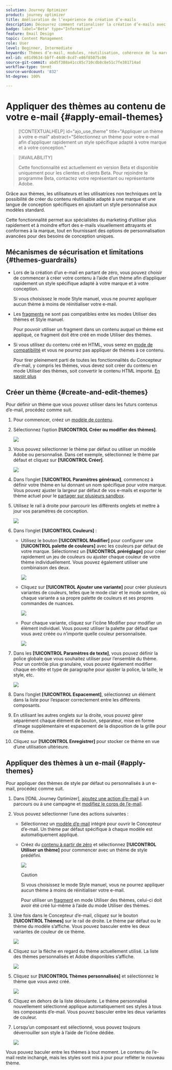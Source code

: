 ```yaml
---
solution: Journey Optimizer
product: journey optimizer
title: Amélioration de l’expérience de création d’e-mails
description: Découvrez comment rationaliser la création d’e-mails avec des thèmes et des modules réutilisables, en garantissant la cohérence et l’efficacité de la conception dans vos campagnes.
badge: label="Beta" type="Informative"
feature: Email Design
topic: Content Management
role: User
level: Beginner, Intermediate
keywords: Thèmes d’e-mail, modules, réutilisation, cohérence de la marque, conception d’e-mail, CSS personnalisé, optimisation mobile
exl-id: e81d9634-bbff-44d0-8cd7-e86f85075c06
source-git-commit: abd5f388a41cc85c710cdb8c8e51c7fe381714ad
workflow-type: tm+mt
source-wordcount: '832'
ht-degree: 100%

---
```


# Appliquer des thèmes au contenu de votre e-mail {#apply-email-themes}

>[!CONTEXTUALHELP]
>id="ajo_use_theme"
>title="Appliquer un thème à votre e-mail"
>abstract="Sélectionnez un thème pour votre e-mail afin d’appliquer rapidement un style spécifique adapté à votre marque et à votre conception."

<!--This documentation provides a comprehensive guide to using themes to streamline your email creation process. With the ability to define reusable themes and leverage pre-designed modules, marketers can create professional, brand-aligned emails faster and with less effort.-->

>[!AVAILABILITY]
>
>Cette fonctionnalité est actuellement en version Beta et disponible uniquement pour les clientes et clients Beta. Pour rejoindre le programme Beta, contactez votre représentant ou représentante Adobe.

Grâce aux thèmes, les utilisateurs et les utilisatrices non techniques ont la possibilité de créer du contenu réutilisable adapté à une marque et une langue de conception spécifiques en ajoutant un style personnalisé aux modèles standard<!-- to achieve brand specific results-->.

Cette fonctionnalité permet aux spécialistes du marketing d’utiliser plus rapidement et à moindre effort des e-mails visuellement attrayants et conformes à la marque, tout en fournissant des options de personnalisation avancées pour des besoins de conception uniques.

<!--What is the Enhanced Email Authoring Experience?

This feature introduces two key components to simplify and enhance email creation:

* **Theme Management System**: A centralized system for creating, customizing, and applying reusable themes to emails. Themes ensure consistent styling across campaigns and eliminate the need for repetitive manual styling.

* **Modules**: Pre-designed, reusable content blocks that abstract common email elements (e.g., titles, descriptions, images, and links). Modules are built using customizable low-level components, offering flexibility while maintaining design standards.

Key Benefits:

- **Consistency**: Ensure all emails align with your brand's design guidelines.
- **Efficiency**: Save time by reusing themes and modules across campaigns.
- **Customization**: Add custom CSS and mobile-specific styles for advanced designs.
- **Scalability**: Eliminate repetitive styling tasks, enabling faster email creation.-->

## Mécanismes de sécurisation et limitations {#themes-guardrails}

* Lors de la création d’un e-mail en partant de zéro, vous pouvez choisir de commencer à créer votre contenu à l’aide d’un thème afin d’appliquer rapidement un style spécifique adapté à votre marque et à votre conception.

  Si vous choisissez le mode Style manuel, vous ne pourrez appliquer aucun thème à moins de réinitialiser votre e-mail.

* Les [fragments](../content-management/fragments.md) ne sont pas compatibles entre les modes Utiliser des thèmes et Style manuel.

  Pour pouvoir utiliser un fragment dans un contenu auquel un thème est appliqué, ce fragment doit être créé en mode Utiliser des thèmes.

* Si vous utilisez du contenu créé en HTML, vous serez en [mode de compatibilité](existing-content.md) et vous ne pourrez pas appliquer de thèmes à ce contenu.

  Pour tirer pleinement parti de toutes les fonctionnalités du Concepteur d’e-mail, y compris les thèmes, vous devez soit créer du contenu en mode Utiliser des thèmes, soit convertir le contenu HTML importé. [En savoir plus](existing-content.md)

<!--If using a content created in Manual Styling mode or HTML, you cannot apply themes to this content. You must create a new content in Use Themes mode.

If you apply a theme to a content using a [fragment](../content-management/fragments.md) created in Manual Styling mode, the rendering may not be optimal.-->

## Créer un thème {#create-and-edit-themes}

Pour définir un thème que vous pouvez utiliser dans les futurs contenus d’e-mail, procédez comme suit.

1. Pour commencer, créez un [modèle de contenu](../content-management/create-content-templates.md).

1. Sélectionnez l’option **[!UICONTROL Créer ou modifier des thèmes]**.

   ![](assets/theme-create.png)

1. Vous pouvez sélectionner le thème par défaut ou utiliser un modèle Adobe ou personnalisé. Dans cet exemple, sélectionnez le thème par défaut et cliquez sur **[!UICONTROL Créer]**.

   ![](assets/theme-select.png)

1. Dans l’onglet **[!UICONTROL Paramètres généraux]**, commencez à définir votre thème en lui donnant un nom spécifique pour votre marque. Vous pouvez ajuster la largeur par défaut de vos e-mails et exporter le thème actuel pour le [partager sur plusieurs sandbox](../configuration/copy-objects-to-sandbox.md).

   <!--![](assets/theme-general-settings.png)-->

1. Utilisez le rail à droite pour parcourir les différents onglets et mettre à jour vos paramètres de conception.

   ![](assets/theme-right-pane.png)

1. Dans l’onglet **[!UICONTROL Couleurs]** :

   * Utilisez le bouton **[!UICONTROL Modifier]** pour configurer une **[!UICONTROL palette de couleurs]** avec les couleurs par défaut de votre marque. Sélectionnez un **[!UICONTROL préréglage]** pour créer rapidement un jeu de couleurs ou ajuster chaque couleur de votre thème individuellement. Vous pouvez également utiliser une combinaison des deux.

     ![](assets/theme-colors.gif)

   * Cliquez sur **[!UICONTROL Ajouter une variante]** pour créer plusieurs variantes de couleurs, telles que le mode clair et le mode sombre, où chaque variante a sa propre palette de couleurs et ses propres commandes de nuances.

     ![](assets/theme-colors-variant.png)

   * Pour chaque variante, cliquez sur l’icône Modifier pour modifier un élément individuel. Vous pouvez utiliser la palette par défaut que vous avez créée ou n’importe quelle couleur personnalisée.

     ![](assets/theme-colors-edit-variant.gif)

1. Dans les **[!UICONTROL Paramètres de texte]**, vous pouvez définir la police globale que vous souhaitez utiliser pour l’ensemble du thème. Pour un contrôle plus granulaire, vous pouvez également modifier chaque en-tête et type de paragraphe pour ajuster la police, la taille, le style, etc.

   ![](assets/theme-text.png)

1. Dans l’onglet **[!UICONTROL Espacement]**, sélectionnez un élément dans la liste pour l’espacer correctement entre les différents composants.

   <!--![](assets/theme-spacing.png)-->

1. En utilisant les autres onglets sur la droite, vous pouvez gérer séparément chaque élément de bouton, séparateur, mise en forme d’image supplémentaire et espacement de la disposition de la grille pour ce thème.

   <!--![](assets/theme-buttons.png)-->

1. Cliquez sur **[!UICONTROL Enregistrer]** pour stocker ce thème en vue d’une utilisation ultérieure.

## Appliquer des thèmes à un e-mail {#apply-themes}

Pour appliquer des thèmes de style par défaut ou personnalisés à un e-mail, procédez comme suit.

1. Dans [!DNL Journey Optimizer], [ajoutez une action d’e-mail](create-email.md) à un parcours ou à une campagne et [modifiez le corps de l’e-mail](get-started-email-design.md#key-steps).

1. Vous pouvez sélectionner l’une des actions suivantes :

   * Sélectionnez un [modèle d’e-mail](use-email-templates.md) intégré pour ouvrir le Concepteur d’e-mail. Un thème par défaut spécifique à chaque modèle est automatiquement appliqué.

   * Créez du [contenu à partir de zéro](content-from-scratch.md) et sélectionnez **[!UICONTROL Utiliser un thème]** pour commencer avec un thème de style prédéfini.

     ![](assets/theme-from-scratch.png)

     >[!CAUTION]
     >
     >Si vous choisissez le mode Style manuel, vous ne pourrez appliquer aucun thème à moins de réinitialiser votre e-mail.
     >
     >Pour utiliser un [fragment](../content-management/fragments.md) en mode Utiliser des thèmes, celui-ci doit avoir été créé lui-même à l’aide du mode Utiliser des thèmes.

1. Une fois dans le Concepteur d’e-mail, cliquez sur le bouton **[!UICONTROL Thèmes]** sur le rail de droite. Le thème par défaut ou le thème du modèle s’affiche. Vous pouvez basculer entre les deux variantes de couleur de ce thème.

   ![](assets/theme-default-hero.png)

1. Cliquez sur la flèche en regard du thème actuellement utilisé. La liste des thèmes personnalisés et Adobe disponibles s’affiche.

   ![](assets/theme-hero-change.png)

1. Cliquez sur **[!UICONTROL Thèmes personnalisés]** et sélectionnez le thème que vous avez créé.

   ![](assets/theme-select-custom.png)

1. Cliquez en dehors de la liste déroulante. Le thème personnalisé nouvellement sélectionné applique automatiquement ses styles à tous les composants d’e-mail. Vous pouvez basculer entre les deux variantes de couleur.

1. Lorsqu’un composant est sélectionné, vous pouvez toujours déverrouiller son style à l’aide de l’icône dédiée.

   ![](assets/theme-unlock-style.png)

Vous pouvez baculer entre les thèmes à tout moment. Le contenu de l’e-mail reste inchangé, mais les styles sont mis à jour pour refléter le nouveau thème.

<!--
>[!NOTE]
> - Themes apply styles globally. Ensure your theme is finalized before applying it to multiple emails.
> - Switching themes may override custom styles applied to individual components.

>[!CAUTION]
> - When using fragments, the email's theme will override the fragment's styles. A warning will be displayed in the editor if there is a conflict.

## Example Use Cases {#example-use-cases}

### 1. Creating a New Theme
- A marketer creates a theme with their brand's colors, fonts, and button styles.
- The theme is saved and reused across multiple email campaigns.

### 2. Switching Themes
- A marketer applies a holiday-themed design to an existing email by switching to a pre-designed holiday theme.-->
